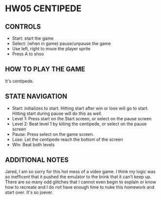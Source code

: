 # HW05 CENTIPEDE
## CONTROLS
- Start: start the game
- Select: (when in game) pause/unpause the game
- Use left, right to move the player sprite
- Press A to shoo
## HOW TO PLAY THE GAME
It's centipede.
## STATE NAVIGATION
- Start: initializes to start. Hitting start after win or lose will go to start. Hitting start during pause will do this as well.
- Level 1: Press start on the Start screen, or select on the pause screen
- Level 2: Beat level 1 by killing the centipede, or select on the pause screen
- Pause: Press select on the game screen.
- Lose: Let the centipede reach the bottom of the screen
- Win: Beat both levels
## ADDITIONAL NOTES
Jared, I am so sorry for this hot mess of a video game. I think my logic was so inefficent that it pushed the emulator to the brink that it can't keep up. There are so many odd glitches that I cannot even begin to explain or know how to recreate and I do not have enough time to nuke this homework and start over. It's so joever.